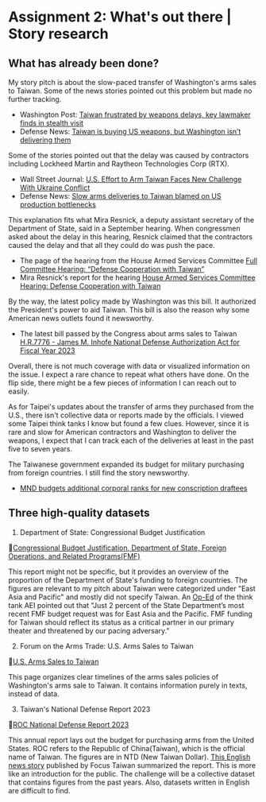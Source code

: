 # Assignment 2: What's out there | Story research
## What has already been done? 

My story pitch is about the slow-paced transfer of Washington's arms sales to Taiwan. Some of the news stories pointed out this problem but made no further tracking. 

* Washington Post: [Taiwan frustrated by weapons delays, key lawmaker finds in stealth visit](https://www.washingtonpost.com/national-security/2023/02/22/taiwan-weapons-china-gallagher/)
* Defense News: [Taiwan is buying US weapons, but Washington isn’t delivering them](https://www.defensenews.com/congress/2022/08/25/chinas-neighbors-are-buying-us-weapons-washington-isnt-delivering/)

Some of the stories pointed out that the delay was caused by contractors including Lockheed Martin and Raytheon Technologies Corp (RTX). 

* Wall Street Journal: [U.S. Effort to Arm Taiwan Faces New Challenge With Ukraine Conflict](https://www.wsj.com/articles/u-s-effort-to-arm-taiwan-faces-new-challenge-with-ukraine-conflict-11669559116)
* Defense News: [Slow arms deliveries to Taiwan blamed on US production bottlenecks](https://www.defensenews.com/pentagon/2023/02/24/slow-arms-deliveries-to-taiwan-blamed-on-us-production-bottlenecks/)

This explanation fits what Mira Resnick, a deputy assistant secretary of the Department of State, said in a September hearing. When congressmen asked about the delay in this hearing, Resnick claimed that the contractors caused the delay and that all they could do was push the pace. 

* The page of the hearing from the House Armed Services Committee [Full Committee Hearing: “Defense Cooperation with Taiwan”](https://armedservices.house.gov/hearings/full-committee-hearing-defense-cooperation-taiwan)
* Mira Resnick's report for the hearing [House Armed Services Committee Hearing: Defense Cooperation with Taiwan](https://www.state.gov/house-armed-services-committee-hearing-defense-cooperation-with-taiwan/)

By the way, the latest policy made by Washington was this bill. It authorized the President's power to aid Taiwan. This bill is also the reason why some American news outlets found it newsworthy. 

* The latest bill passed by the Congress about arms sales to Taiwan [H.R.7776 - James M. Inhofe National Defense Authorization Act for Fiscal Year 2023](https://www.congress.gov/bill/117th-congress/house-bill/7776/text)

Overall, there is not much coverage with data or visualized information on the issue. I expect a rare chance to repeat what others have done. On the flip side, there might be a few pieces of information I can reach out to easily. 

As for Taipei's updates about the transfer of arms they purchased from the U.S., there isn't collective data or reports made by the officials. I viewed some Taipei think tanks I know but found a few clues. However, since it is rare and slow for American contractors and Washington to deliver the weapons,  I expect that I can track each of the deliveries at least in the past five to seven years. 

The Taiwanese government expanded its budget for military purchasing from foreign countries. I still find the story newsworthy. 

* [MND budgets additional corporal ranks for new conscription draftees](https://focustaiwan.tw/politics/202309170011)

## Three high-quality datasets

1. Department of State: Congressional Budget Justification

🔗[Congressional Budget Justification, Department of State, Foreign Operations, and Related Programs(FMF)](https://www.state.gov/wp-content/uploads/2021/05/FY-2022-State_USAID-Congressional-Budget-Justification.pdf)

This report might not be specific, but it provides an overview of the proportion of the Department of State's funding to foreign countries. The figures are relevant to my pitch about Taiwan were categorized under "East Asia and Pacific" and mostly did not specify Taiwan. An [Op-Ed](https://www.aei.org/op-eds/send-more-aid-to-taiwan-before-its-too-late/) of the think tank AEI pointed out that "Just 2 percent of the State Department’s most recent FMF budget request was for East Asia and the Pacific. FMF funding for Taiwan should reflect its status as a critical partner in our primary theater and threatened by our pacing adversary."

2. Forum on the Arms Trade: U.S. Arms Sales to Taiwan

🔗[U.S. Arms Sales to Taiwan](https://www.forumarmstrade.org/ustaiwan.html)

This page organizes clear timelines of the arms sales policies of Washington's arms sale to Taiwan. It contains information purely in texts, instead of data.

3. Taiwan's National Defense Report 2023

🔗[ROC National Defense Report 2023](https://www.mnd.gov.tw/newupload/ndr/112/112ndreng.pdf)

This annual report lays out the budget for purchasing arms from the United States. ROC refers to the Republic of China(Taiwan), which is the official name of Taiwan. The figures are in NTD (New Taiwan Dollar). [This English news story](https://focustaiwan.tw/politics/202309120008) published by Focus Taiwan summarized the report. This is more like an introduction for the public. The challenge will be a collective dataset that contains figures from the past years. Also, datasets written in English are difficult to find. 
